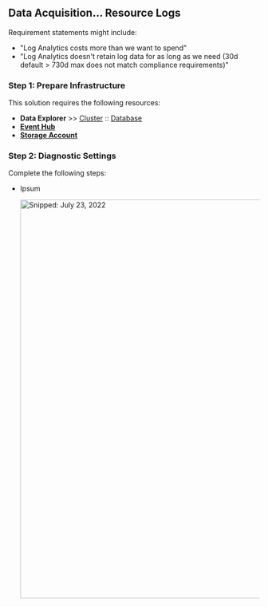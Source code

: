 ## Data Acquisition... Resource Logs

Requirement statements might include:

* "Log Analytics costs more than we want to spend"
* "Log Analytics doesn't retain log data for as long as we need (30d default > 730d max does not match compliance requirements)"

### Step 1: Prepare Infrastructure
This solution requires the following resources:

* **Data Explorer** >> [Cluster](Infrastructure_DataExplorer_Cluster.md) :: [Database](Infrastructure_DataExplorer_Database.md)
* [**Event Hub**](Infrastructure_EventHub.md)
* [**Storage Account**](Infrastructure_StorageAccount.md)

### Step 2: Diagnostic Settings

Complete the following steps:

* Ipsum

  <img src="https://user-images.githubusercontent.com/44923999/180606347-670321a8-896f-41fe-afe6-0dfdb7d87d61.png" width="800" title="Snipped: July 23, 2022" />
